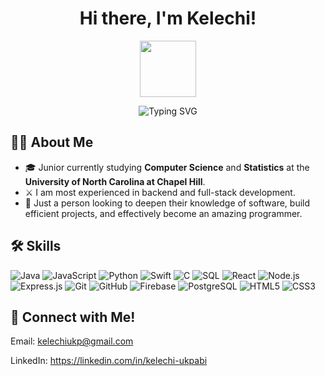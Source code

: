 <h1 align="center">Hi there, I'm Kelechi!</h1>
<p align="center">
  <img src="https://media2.giphy.com/media/v1.Y2lkPTc5MGI3NjExZThycWhhdmZ6a3ZlNzJrczUycjJjdnU1MWl1NnVuaTE2bGN6anJkOCZlcD12MV9pbnRlcm5hbF9naWZfYnlfaWQmY3Q9cw/SHjOSDkKZ18qOHA5B5/giphy.webp" width="90px" />
</p>
<p align="center">
  <img src="https://readme-typing-svg.herokuapp.com?font=Fira+Code&size=21&pause=1000&color=blue&center=true&vCenter=true&width=435&lines=Backend+Developer;Full+Stack+Engineer;App+Team+Carolina" alt="Typing SVG" />
</p>

## 👨‍💻 About Me

- 🎓 Junior currently studying **Computer Science** and **Statistics** at the **University of North Carolina at Chapel Hill**.
- ⚔️ I am most experienced in backend and full-stack development.
- 🌱 Just a person looking to deepen their knowledge of software, build efficient projects, and effectively become an amazing programmer.





## 🛠️ Skills

<p>
  <img src="https://img.shields.io/badge/Java-ED8B00?style=for-the-badge&logo=java&logoColor=white" alt="Java">
  <img src="https://img.shields.io/badge/JavaScript-F7DF1E?style=for-the-badge&logo=javascript&logoColor=black" alt="JavaScript">
  <img src="https://img.shields.io/badge/Python-3776AB?style=for-the-badge&logo=python&logoColor=white" alt="Python">
  <img src="https://img.shields.io/badge/Swift-FA7343?style=for-the-badge&logo=swift&logoColor=white" alt="Swift">
  <img src="https://img.shields.io/badge/C-00599C?style=for-the-badge&logo=c&logoColor=white" alt="C">
  <img src="https://img.shields.io/badge/SQL-4479A1?style=for-the-badge&logo=postgresql&logoColor=white" alt="SQL">
  <img src="https://img.shields.io/badge/React-20232A?style=for-the-badge&logo=react&logoColor=61DAFB" alt="React">
  <img src="https://img.shields.io/badge/Node.js-339933?style=for-the-badge&logo=nodedotjs&logoColor=white" alt="Node.js">
  <img src="https://img.shields.io/badge/Express.js-000000?style=for-the-badge&logo=express&logoColor=white" alt="Express.js">
  <img src="https://img.shields.io/badge/Git-F05032?style=for-the-badge&logo=git&logoColor=white" alt="Git">
  <img src="https://img.shields.io/badge/GitHub-181717?style=for-the-badge&logo=github&logoColor=white" alt="GitHub">
  <img src="https://img.shields.io/badge/Firebase-FFCA28?style=for-the-badge&logo=firebase&logoColor=black" alt="Firebase">
  <img src="https://img.shields.io/badge/PostgreSQL-336791?style=for-the-badge&logo=postgresql&logoColor=white" alt="PostgreSQL">
  <img src="https://img.shields.io/badge/HTML5-E34F26?style=for-the-badge&logo=html5&logoColor=white" alt="HTML5">
  <img src="https://img.shields.io/badge/CSS3-1572B6?style=for-the-badge&logo=css3&logoColor=white" alt="CSS3">
</p>


## 📲 Connect with Me!
<p align="left">
  Email: <a href="mailto:kelechiukp@gmail.com">kelechiukp@gmail.com</a>
</p>
<p align="left">
  LinkedIn: <a href="https://linkedin.com/in/kelechi-ukpabi">https://linkedin.com/in/kelechi-ukpabi</a>
</p>
